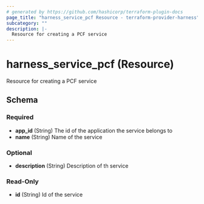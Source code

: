 ```yaml
---
# generated by https://github.com/hashicorp/terraform-plugin-docs
page_title: "harness_service_pcf Resource - terraform-provider-harness"
subcategory: ""
description: |-
  Resource for creating a PCF service
---
```


# harness_service_pcf (Resource)

Resource for creating a PCF service



<!-- schema generated by tfplugindocs -->
## Schema

### Required

- **app_id** (String) The id of the application the service belongs to
- **name** (String) Name of the service

### Optional

- **description** (String) Description of th service

### Read-Only

- **id** (String) Id of the service



